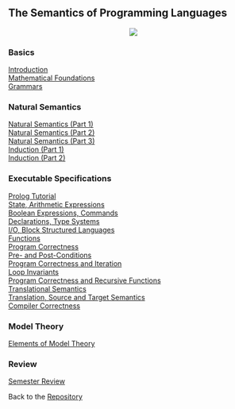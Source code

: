 ## The Semantics of Programming Languages

<center>
<img src="https://lutzhamel.github.io/CSC501/notes/images/hokusai-fuji.jpeg">
</center>


### Basics

[Introduction](https://lutzhamel.github.io/CSC501/notes/csc501-ln001.pdf)<br>
[Mathematical Foundations](https://lutzhamel.github.io/CSC501/notes/csc501-ln001a.pdf)<br>
[Grammars](https://lutzhamel.github.io/CSC501/notes/csc501-ln003.pdf)<br>

### Natural Semantics

[Natural Semantics (Part 1)](https://lutzhamel.github.io/CSC501/notes/csc501-ln004.pdf)<br>
[Natural Semantics (Part 2)](https://lutzhamel.github.io/CSC501/notes/csc501-ln005.pdf)<br>
[Natural Semantics (Part 3)](https://lutzhamel.github.io/CSC501/notes/csc501-ln006.pdf)<br>
[Induction (Part 1)](https://lutzhamel.github.io/CSC501/notes/csc501-ln007.pdf)<br>
[Induction (Part 2)](https://lutzhamel.github.io/CSC501/notes/csc501-ln008.pdf)<br>

### Executable Specifications

[Prolog Tutorial](https://lutzhamel.github.io/CSC501/notes/prolog-tutorial.pdf)<br>
[State, Arithmetic Expressions](https://lutzhamel.github.io/CSC501/notes/csc501-ln009.pdf)<br>
[Boolean Expressions, Commands](https://lutzhamel.github.io/CSC501/notes/csc501-ln010.pdf)<br>
[Declarations, Type Systems](https://lutzhamel.github.io/CSC501/notes/csc501-ln011.pdf)<br>
[I/O, Block Structured Languages](https://lutzhamel.github.io/CSC501/notes/csc501-ln012.pdf)<br>
[Functions](https://lutzhamel.github.io/CSC501/notes/csc501-ln013.pdf)<br>
[Program Correctness](https://lutzhamel.github.io/CSC501/notes/csc501-ln014.pdf)<br>
[Pre- and Post-Conditions](https://lutzhamel.github.io/CSC501/notes/csc501-ln015.pdf)<br>
[Program Correctness and Iteration](https://lutzhamel.github.io/CSC501/notes/csc501-ln016.pdf)<br>
[Loop Invariants](https://lutzhamel.github.io/CSC501/notes/csc501-ln017.pdf)<br>
[Program Correctness and Recursive Functions](https://lutzhamel.github.io/CSC501/notes/csc501-ln018.pdf)<br>
[Translational Semantics](https://lutzhamel.github.io/CSC501/notes/csc501-ln019.pdf)<br>
[Translation, Source and Target Semantics](https://lutzhamel.github.io/CSC501/notes/csc501-ln020.pdf)<br>
[Compiler Correctness](https://lutzhamel.github.io/CSC501/notes/csc501-ln021.pdf)<br>

### Model Theory

[Elements of Model Theory](https://lutzhamel.github.io/CSC501/notes/csc501-ln022.pdf)<br>

### Review

[Semester Review](https://lutzhamel.github.io/CSC501/notes/semester-review.pdf)<br>

Back to the [Repository](https://github.com/lutzhamel/CSC501)
